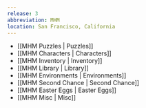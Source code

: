 ```yaml
---
release: 3
abbreviation: MHM
location: San Francisco, California
---
```


- [[MHM Puzzles | Puzzles]]
- [[MHM Characters | Characters]]
- [[MHM Inventory | Inventory]]
- [[MHM Library | Library]]
- [[MHM Environments | Environments]]
- [[MHM Second Chance | Second Chance]]
- [[MHM Easter Eggs | Easter Eggs]]
- [[MHM Misc | Misc]]